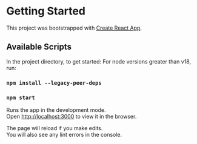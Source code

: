 # Getting Started 

This project was bootstrapped with [Create React App](https://github.com/facebook/create-react-app).

## Available Scripts

In the project directory, to get started:
For node versions greater than v18, run:
### `npm install --legacy-peer-deps`
### `npm start`

Runs the app in the development mode.\
Open [http://localhost:3000](http://localhost:3000) to view it in the browser.

The page will reload if you make edits.\
You will also see any lint errors in the console.
